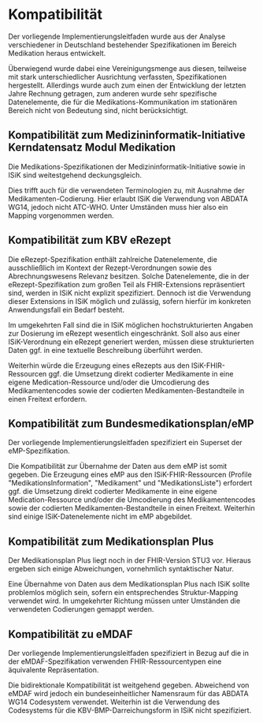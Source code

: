 # Kompatibilität

Der vorliegende Implementierungsleitfaden wurde aus der Analyse verschiedener in Deutschland bestehender Spezifikationen im Bereich Medikation heraus entwickelt.

Überwiegend wurde dabei eine Vereinigungsmenge aus diesen, teilweise mit stark unterschiedlicher Ausrichtung verfassten, Spezifikationen hergestellt. Allerdings wurde auch zum einen der Entwicklung der letzten Jahre Rechnung getragen, zum anderen wurde sehr spezifische Datenelemente, die für die Medikations-Kommunikation im stationären Bereich nicht von Bedeutung sind, nicht berücksichtigt.

## Kompatibilität zum Medizininformatik-Initiative Kerndatensatz Modul Medikation

Die Medikations-Spezifikationen der Medizininformatik-Initiative sowie in ISiK sind weitestgehend deckungsgleich.

Dies trifft auch für die verwendeten Terminologien zu, mit Ausnahme der Medikamenten-Codierung. Hier erlaubt ISiK die Verwendung von ABDATA WG14, jedoch nicht ATC-WHO. Unter Umständen muss hier also ein Mapping vorgenommen werden.

## Kompatibilität zum KBV eRezept

Die eRezept-Spezifikation enthält zahlreiche Datenelemente, die ausschließlich im Kontext der Rezept-Verordnungen sowie des Abrechnungswesens Relevanz besitzen. Solche Datenelemente, die in der eRezept-Spezifikation zum großen Teil als FHIR-Extensions repräsentiert sind, werden in ISiK nicht explizit spezifiziert. Dennoch ist die Verwendung dieser Extensions in ISiK möglich und zulässig, sofern hierfür im konkreten Anwendungsfall ein Bedarf besteht.

Im umgekehrten Fall sind die in ISiK möglichen hochstrukturierten Angaben zur Dosierung im eRezept wesentlich eingeschränkt. Soll also aus einer ISiK-Verordnung ein eRezept generiert werden, müssen diese strukturierten Daten ggf. in eine textuelle Beschreibung überführt werden.

Weiterhin würde die Erzeugung eines eRezepts aus den ISiK-FHIR-Ressourcen ggf. die Umsetzung direkt codierter Medikamente in eine eigene Medication-Ressource und/oder die Umcodierung des Medikamentencodes sowie der codierten Medikamenten-Bestandteile in einen Freitext erfordern.

## Kompatibilität zum Bundesmedikationsplan/eMP

Der vorliegende Implementierungsleitfaden spezifiziert ein Superset der eMP-Spezifikation.

Die Kompatibilität zur Übernahme der Daten aus dem eMP ist somit gegeben.
Die Erzeugung eines eMP aus den ISiK-FHIR-Ressourcen (Profile "MedikationsInformation", "Medikament" und "MedikationsListe") erfordert ggf. die Umsetzung direkt codierter Medikamente in eine eigene Medication-Ressource und/oder die Umcodierung des Medikamentencodes sowie der codierten Medikamenten-Bestandteile in einen Freitext. Weiterhin sind einige ISiK-Datenelemente nicht im eMP abgebildet.

## Kompatibilität zum Medikationsplan Plus

Der Medikationsplan Plus liegt noch in der FHIR-Version STU3 vor. Hieraus ergeben sich einige Abweichungen, vornehmlich syntaktischer Natur.

Eine Übernahme von Daten aus dem Medikationsplan Plus nach ISiK sollte problemlos möglich sein, sofern ein entsprechendes Struktur-Mapping verwendet wird. In umgekehrter Richtung müssen unter Umständen die verwendeten Codierungen gemappt werden.

## Kompatibilität zu eMDAF

Der vorliegende Implementierungsleitfaden spezifiziert in Bezug auf die in der eMDAF-Spezifikation verwenden FHIR-Ressourcentypen eine äquivalente Repräsentation.

Die bidirektionale Kompatibilität ist weitgehend gegeben. Abweichend von eMDAF wird jedoch ein bundeseinheitlicher Namensraum für das ABDATA WG14 Codesystem verwendet. Weiterhin ist die Verwendung des Codesystems für die KBV-BMP-Darreichungsform in ISiK nicht spezifiziert.
